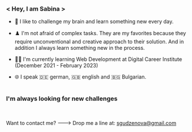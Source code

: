 ### < Hey, I am Sabina >

- 🧩 I like to challenge my brain and learn something new every day.

- ♟️ I'm not afraid of complex tasks. They are my favorites because they require unconventional and creative approach to their solution. And in addition I always learn something new in the process.

- 👩‍💻 I'm currently learning Web Development at Digital Career Institute (December 2021 - February 2023)

- 🌐 I speak 🇩🇪️ german, 🇬🇧️ english and 🇧🇬 Bulgarian.
<br><br>

### I'm always looking for new challenges
<br>

Want to contact me? ---> Drop me a line at: <sgudzenova@gmail.com>